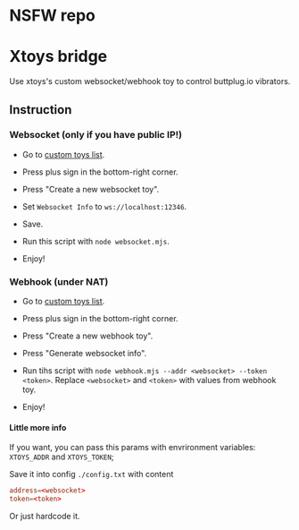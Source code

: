# NSFW repo

# Xtoys bridge

Use xtoys's custom websocket/webhook toy to control buttplug.io vibrators.

## Instruction

### Websocket (only if you have public IP!)

- Go to [custom toys list](https://xtoys.app/me/custom-toys/ ).

- Press plus sign in the bottom-right corner.

- Press "Create a new websocket toy".

- Set `Websocket Info` to `ws://localhost:12346`.

- Save.

- Run this script with `node websocket.mjs`.

- Enjoy!

### Webhook (under NAT)

- Go to [custom toys list](https://xtoys.app/me/custom-toys/ ).

- Press plus sign in the bottom-right corner.

- Press "Create a new webhook toy".

- Press "Generate websocket info".

- Run tihs script with `node webhook.mjs --addr <websocket> --token <token>`.
  Replace `<websocket>` and `<token>` with values from webhook toy.

- Enjoy!

#### Little more info

If you want, you can pass this params with envrironment variables:
`XTOYS_ADDR` and `XTOYS_TOKEN`;

Save it into config `./config.txt` with content
```toml
address=<websocket>
token=<token>
```

Or just hardcode it.

